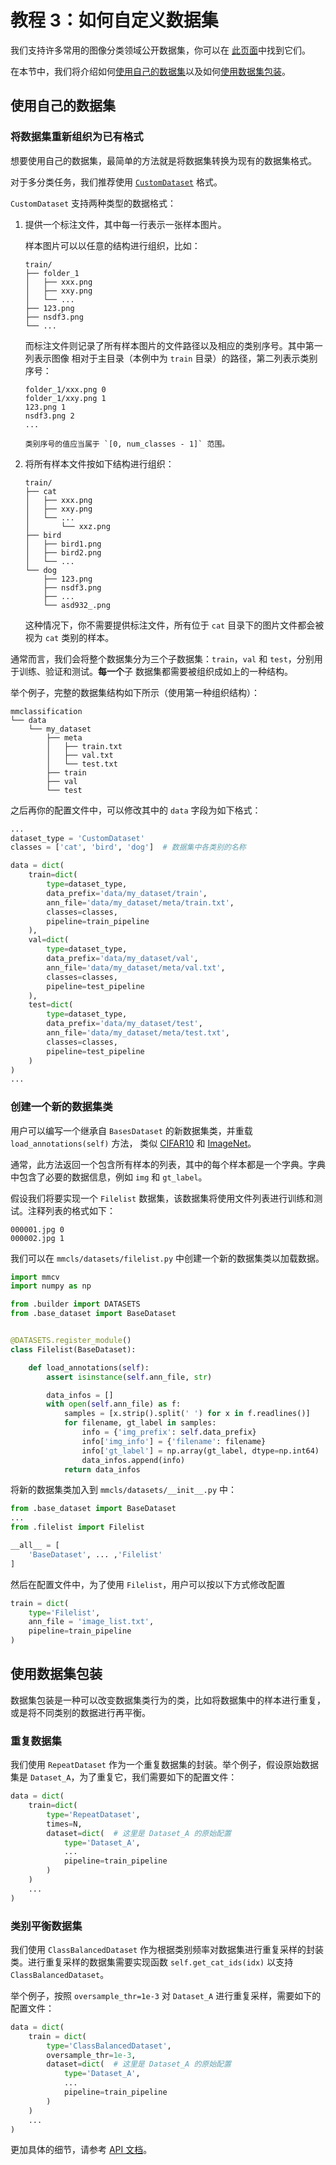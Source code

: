 # 教程 3：如何自定义数据集

我们支持许多常用的图像分类领域公开数据集，你可以在
[此页面](https://mmclassification.readthedocs.io/zh_CN/master/api/datasets.html)中找到它们。

在本节中，我们将介绍如何[使用自己的数据集](#使用自己的数据集)以及如何[使用数据集包装](#使用数据集包装)。

## 使用自己的数据集

### 将数据集重新组织为已有格式

想要使用自己的数据集，最简单的方法就是将数据集转换为现有的数据集格式。

对于多分类任务，我们推荐使用 [`CustomDataset`](https://mmclassification.readthedocs.io/zh_CN/master/api/datasets.html#mmcls.datasets.CustomDataset) 格式。

`CustomDataset` 支持两种类型的数据格式：

1. 提供一个标注文件，其中每一行表示一张样本图片。

   样本图片可以以任意的结构进行组织，比如：

   ```
   train/
   ├── folder_1
   │   ├── xxx.png
   │   ├── xxy.png
   │   └── ...
   ├── 123.png
   ├── nsdf3.png
   └── ...
   ```

   而标注文件则记录了所有样本图片的文件路径以及相应的类别序号。其中第一列表示图像
   相对于主目录（本例中为 `train` 目录）的路径，第二列表示类别序号：

   ```
   folder_1/xxx.png 0
   folder_1/xxy.png 1
   123.png 1
   nsdf3.png 2
   ...
   ```

   ```{note}
   类别序号的值应当属于 `[0, num_classes - 1]` 范围。
   ```

2. 将所有样本文件按如下结构进行组织：

   ```
   train/
   ├── cat
   │   ├── xxx.png
   │   ├── xxy.png
   │   └── ...
   │       └── xxz.png
   ├── bird
   │   ├── bird1.png
   │   ├── bird2.png
   │   └── ...
   └── dog
       ├── 123.png
       ├── nsdf3.png
       ├── ...
       └── asd932_.png
   ```

   这种情况下，你不需要提供标注文件，所有位于 `cat` 目录下的图片文件都会被视为 `cat` 类别的样本。

通常而言，我们会将整个数据集分为三个子数据集：`train`，`val` 和 `test`，分别用于训练、验证和测试。**每一个**子
数据集都需要被组织成如上的一种结构。

举个例子，完整的数据集结构如下所示（使用第一种组织结构）：

```
mmclassification
└── data
    └── my_dataset
        ├── meta
        │   ├── train.txt
        │   ├── val.txt
        │   └── test.txt
        ├── train
        ├── val
        └── test
```

之后再你的配置文件中，可以修改其中的 `data` 字段为如下格式：

```python
...
dataset_type = 'CustomDataset'
classes = ['cat', 'bird', 'dog']  # 数据集中各类别的名称

data = dict(
    train=dict(
        type=dataset_type,
        data_prefix='data/my_dataset/train',
        ann_file='data/my_dataset/meta/train.txt',
        classes=classes,
        pipeline=train_pipeline
    ),
    val=dict(
        type=dataset_type,
        data_prefix='data/my_dataset/val',
        ann_file='data/my_dataset/meta/val.txt',
        classes=classes,
        pipeline=test_pipeline
    ),
    test=dict(
        type=dataset_type,
        data_prefix='data/my_dataset/test',
        ann_file='data/my_dataset/meta/test.txt',
        classes=classes,
        pipeline=test_pipeline
    )
)
...
```

### 创建一个新的数据集类

用户可以编写一个继承自 `BasesDataset` 的新数据集类，并重载 `load_annotations(self)` 方法，
类似 [CIFAR10](https://github.com/open-mmlab/mmclassification/blob/master/mmcls/datasets/cifar.py)
和 [ImageNet](https://github.com/open-mmlab/mmclassification/blob/master/mmcls/datasets/imagenet.py)。

通常，此方法返回一个包含所有样本的列表，其中的每个样本都是一个字典。字典中包含了必要的数据信息，例如 `img` 和 `gt_label`。

假设我们将要实现一个 `Filelist` 数据集，该数据集将使用文件列表进行训练和测试。注释列表的格式如下：

```
000001.jpg 0
000002.jpg 1
```

我们可以在 `mmcls/datasets/filelist.py` 中创建一个新的数据集类以加载数据。

```python
import mmcv
import numpy as np

from .builder import DATASETS
from .base_dataset import BaseDataset


@DATASETS.register_module()
class Filelist(BaseDataset):

    def load_annotations(self):
        assert isinstance(self.ann_file, str)

        data_infos = []
        with open(self.ann_file) as f:
            samples = [x.strip().split(' ') for x in f.readlines()]
            for filename, gt_label in samples:
                info = {'img_prefix': self.data_prefix}
                info['img_info'] = {'filename': filename}
                info['gt_label'] = np.array(gt_label, dtype=np.int64)
                data_infos.append(info)
            return data_infos

```

将新的数据集类加入到 `mmcls/datasets/__init__.py` 中：

```python
from .base_dataset import BaseDataset
...
from .filelist import Filelist

__all__ = [
    'BaseDataset', ... ,'Filelist'
]
```

然后在配置文件中，为了使用 `Filelist`，用户可以按以下方式修改配置

```python
train = dict(
    type='Filelist',
    ann_file = 'image_list.txt',
    pipeline=train_pipeline
)
```

## 使用数据集包装

数据集包装是一种可以改变数据集类行为的类，比如将数据集中的样本进行重复，或是将不同类别的数据进行再平衡。

### 重复数据集

我们使用 `RepeatDataset` 作为一个重复数据集的封装。举个例子，假设原始数据集是 `Dataset_A`，为了重复它，我们需要如下的配置文件：

```python
data = dict(
    train=dict(
        type='RepeatDataset',
        times=N,
        dataset=dict(  # 这里是 Dataset_A 的原始配置
            type='Dataset_A',
            ...
            pipeline=train_pipeline
        )
    )
    ...
)
```

### 类别平衡数据集

我们使用 `ClassBalancedDataset` 作为根据类别频率对数据集进行重复采样的封装类。进行重复采样的数据集需要实现函数 `self.get_cat_ids(idx)` 以支持 `ClassBalancedDataset`。

举个例子，按照 `oversample_thr=1e-3` 对 `Dataset_A` 进行重复采样，需要如下的配置文件：

```python
data = dict(
    train = dict(
        type='ClassBalancedDataset',
        oversample_thr=1e-3,
        dataset=dict(  # 这里是 Dataset_A 的原始配置
            type='Dataset_A',
            ...
            pipeline=train_pipeline
        )
    )
    ...
)
```

更加具体的细节，请参考 [API 文档](https://mmclassification.readthedocs.io/zh_CN/master/api/datasets.html#mmcls.datasets.ClassBalancedDataset)。
